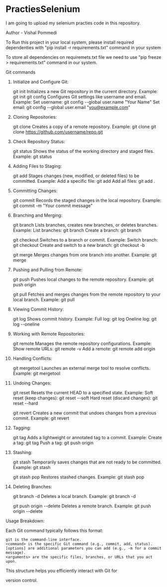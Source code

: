 # PractiesSelenium
I am going to upload my selenium practies code in this repository.

Author - Vishal Pommedi

To Run this project in your local system, please install required dependenties with "pip install -r requirements.txt" command in your system

To store all dependencies on requiremets.txt file we need to use "pip freeze > requirements.txt" command in our system.



Git commands

1. Initialize and Configure Git:

    git init
        Initializes a new Git repository in the current directory.
        Example: git init
    git config
        Configures Git settings like username and email.
        Example:
            Set username: git config --global user.name "Your Name"
            Set email: git config --global user.email "you@example.com"

2. Cloning Repositories:

    git clone
        Creates a copy of a remote repository.
        Example:
        git clone <repository-url>
            git clone https://github.com/username/repo.git

3. Check Repository Status:

    git status
        Shows the status of the working directory and staged files.
        Example: git status

4. Adding Files to Staging:

    git add
        Stages changes (new, modified, or deleted files) to be committed.
        Example:
            Add a specific file: git add <filename>
            Add all files: git add .

5. Committing Changes:

    git commit
        Records the staged changes in the local repository.
        Example:
        git commit -m "Your commit message"

6. Branching and Merging:

    git branch
        Lists branches, creates new branches, or deletes branches.
        Example:
            List branches: git branch
            Create a branch: git branch <branch-name>

    git checkout
        Switches to a branch or commit.
        Example:
            Switch branch: git checkout <branch-name>
            Create and switch to a new branch: git checkout -b <branch-name>

    git merge
        Merges changes from one branch into another.
        Example:
        git merge <branch>

7. Pushing and Pulling from Remote:

    git push
        Pushes local changes to the remote repository.
        Example:
        git push origin <branch-name>

    git pull
        Fetches and merges changes from the remote repository to your local branch.
        Example:
        git pull

8. Viewing Commit History:

    git log
        Shows commit history.
        Example:
            Full log: git log
            Oneline log: git log --oneline

9. Working with Remote Repositories:

    git remote
        Manages the remote repository configurations.
        Example:
            Show remote URLs: git remote -v
            Add a remote: git remote add origin <url>

10. Handling Conflicts:

    git mergetool
        Launches an external merge tool to resolve conflicts.
        Example: git mergetool

11. Undoing Changes:

    git reset
        Resets the current HEAD to a specified state.
        Example:
            Soft reset (keep changes): git reset --soft <commit>
            Hard reset (discard changes): git reset --hard <commit>

    git revert
        Creates a new commit that undoes changes from a previous commit.
        Example: git revert <commit>

12. Tagging:

    git tag
        Adds a lightweight or annotated tag to a commit.
        Example:
            Create a tag: git tag <tag-name>
            Push a tag: git push origin <tag-name>

13. Stashing:

    git stash
        Temporarily saves changes that are not ready to be committed.
        Example:
        git stash

    git stash pop
        Restores stashed changes.
        Example:
        git stash pop

14. Deleting Branches:

    git branch -d
        Deletes a local branch.
        Example:
        git branch -d <branch-name>

    git push origin --delete <branch>
        Deletes a remote branch.
        Example:
        git push origin --delete <branch-name>

Usage Breakdown:

Each Git command typically follows this format:

    git is the command-line interface.
    <command> is the specific Git command (e.g., commit, add, status).
    [options] are additional parameters you can add (e.g., -m for a commit message).
    <arguments> are the specific files, branches, or URLs that you act upon.

This structure helps you efficiently interact with Git for

version control.
